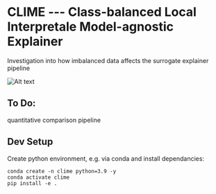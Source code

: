 # CLIME --- Class-balanced Local Interpretale Model-agnostic Explainer
Investigation into how imbalanced data affects the surrogate explainer pipeline

![Alt text](https://github.com/mattclifford1/CLIME/blob/main/pics/overview.jpg?raw=true "Overview")

<!-- Try out quickly in Colab: [![Open In Colab](https://colab.research.google.com/assets/colab-badge.svg)](https://colab.research.google.com/github/mattclifford1/CLIME/blob/main/experiments.ipynb) -->

## To Do:
quantitative comparison pipeline

## Dev Setup
Create python environment, e.g. via conda and install dependancies:
```
conda create -n clime python=3.9 -y
conda activate clime
pip install -e .
```
